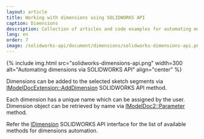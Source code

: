 ```yaml
---
layout: article
title: Working with dimensions using SOLIDWORKS API
caption: Dimensions
description: Collection of articles and code examples for automating models dimensions via SOLIDWORKS API
lang: en
order: 7
image: /solidworks-api/document/dimensions/solidworks-dimensions-api.png
---
```

{% include img.html src="solidworks-dimensions-api.png" width=300 alt="Automating dimensions via SOLIDWORKS API" align="center" %}

Dimensions can be added to the selected sketch segments via [IModelDocExtension::AddDimension](http://help.solidworks.com/2015/english/api/sldworksapi/solidworks.interop.sldworks~solidworks.interop.sldworks.imodeldocextension~adddimension.html) SOLIDWORKS API method.

Each dimension has a unique name which can be assigned by the user. Dimension object can be retrieved by name via [IModelDoc2::Parameter](http://help.solidworks.com/2012/english/api/sldworksapi/solidworks.interop.sldworks~solidworks.interop.sldworks.imodeldoc2~parameter.html) method. 

Refer the [IDimension](http://help.solidworks.com/2012/english/api/sldworksapi/SolidWorks.Interop.sldworks~SolidWorks.Interop.sldworks.IDimension.html) SOLIDWORKS API interface for the list of available methods for dimensions automation.
